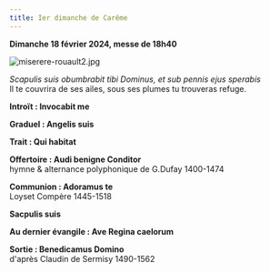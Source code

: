 ```yaml
---
title: Ier dimanche de Carême
---
```

**Dimanche 18 février 2024, messe de 18h40**

![miserere-rouault2.jpg]({{site.baseurl}}/images/miserere-rouault2.jpg)

*Scapulis suis obumbrabit tibi Dominus, et sub pennis ejus sperabis*  
Il te couvrira de ses ailes, sous ses plumes tu trouveras refuge.

**Introït : Invocabit me**

**Graduel : Angelis suis**

**Trait : Qui habitat**

**Offertoire : Audi benigne Conditor**  
hymne & alternance polyphonique de G.Dufay 1400-1474

**Communion : Adoramus te**  
Loyset Compère 1445-1518

**Sacpulis suis**

**Au dernier évangile : Ave Regina caelorum**

**Sortie : Benedicamus Domino**  
d'après Claudin de Sermisy 1490-1562